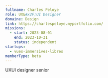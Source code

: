```yaml
---
fullname: Charles Peloye
role: UX&#x2F;UI Designer
domaine: Design
link: https://charlespeloye.myportfolio.com/
missions:
  - start: 2023-08-01
    end: 2023-10-31
    status: independent
startups:
  - vues-immersives-libres
memberType: beta
---
```


UXUI designer senior
